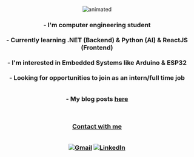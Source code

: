 
<p align="center">
  <img src="https://user-images.githubusercontent.com/61389047/227071353-4aa49787-2fda-481d-a301-a7341ddee7ed.gif" alt="animated" />
</p>
<h3 align="center"> 
- I'm computer engineering student <br><br>
- Currently learning .NET (Backend) & Python (AI) & ReactJS (Frontend) <br><br>
- I'm interested in Embedded Systems like Arduino & ESP32 <br><br>
- Looking for opportunities to join as an intern/full time job <br><br>
 <p align="center">   
- My blog posts <a href="https://www.kodbilimi.com/yazar/furkan-torun-12">here</a>
  </p><br>
  
<ins>Contact with me</ins> <br><br>
<div align="center">

  <a href="mailto:contact.furkantrn@gmail.com">![Gmail](https://img.shields.io/badge/Gmail-D14836?style=for-the-badge&logo=gmail&logoColor=white)</a>
  <a href="https://linkedin.com/in/frkntrn">![LinkedIn](https://img.shields.io/badge/linkedin-%230077B5.svg?style=for-the-badge&logo=linkedin&logoColor=white)</a><br><br>  
</div>
